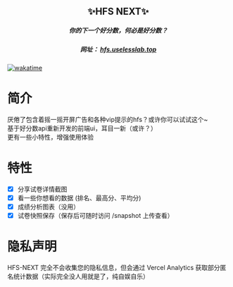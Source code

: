 <h2 align="center">✨HFS NEXT✨</h2>
<h5 align="center">你的下一个好分数，何必是好分数？</h5>
<h5 align="center">网址： <a href="https://hfs.uselesslab.top" target="_blank">hfs.uselesslab.top</a></h5>

[![wakatime](https://wakatime.com/badge/github/yanyao2333/HFS-NEXT.svg)](https://wakatime.com/badge/github/yanyao2333/HFS-NEXT)

# 简介

厌倦了包含着摇一摇开屏广告和各种vip提示的hfs？或许你可以试试这个~ \
基于好分数api重新开发的前端ui，耳目一新（或许？）  \
更有一些小特性，增强使用体验

# 特性

- [x] 分享试卷详情截图
- [x] 看一些你想看的数据 (排名、最高分、平均分)
- [x] 成绩分析图表（没用）
- [x] 试卷快照保存（保存后可随时访问 /snapshot 上传查看）

# 隐私声明

HFS-NEXT 完全不会收集您的隐私信息，但会通过 Vercel Analytics 获取部分匿名统计数据（实际完全没人用就是了，纯自娱自乐）